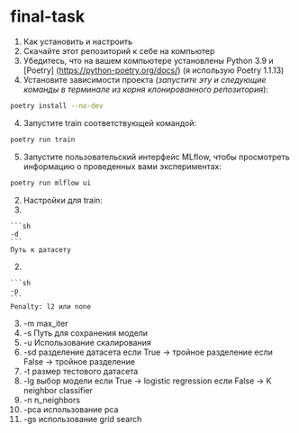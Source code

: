 # final-task
1. Как установить и настроить
  1. Скачайте этот репозиторий к себе на компьютер
  2. Убедитесь, что на вашем компьютере установлены Python 3.9 и [Poetry] (https://python-poetry.org/docs/) (я использую Poetry 1.1.13)
  3. Установите зависимости проекта (*запустите эту и следующие команды в терминале из корня клонированного репозитория*):
  ```sh
  poetry install --no-dev
  ```
  4. Запустите train соответствующей командой:
  ```sh
  poetry run train
  ```
  5. Запустите пользовательский интерфейс MLflow, чтобы просмотреть информацию о проведенных вами экспериментах:
  ```sh
  poetry run mlflow ui
  ```
2. Настройки для train:
  1. 
    ```sh
    -d
    ```
    Путь к датасету
  2. 
    ```sh
    -p
    ```
    Penalty: l2 или none
  3. -m
    max_iter
  4. -s
    Путь для сохранения модели
  5. -u
    Использование скалирования
  6. -sd
    разделение датасета
    если True -> тройное разделение
    если False -> тройное разделение
  7. -t
    размер тестового датасета
  8. -lg 
    выбор модели
    если True -> logistic regression
    если False -> K neighbor classifier
  9. -n 
    n_neighbors
  10. -pca
    использование pca
  11. -gs
    использование grid search
  
